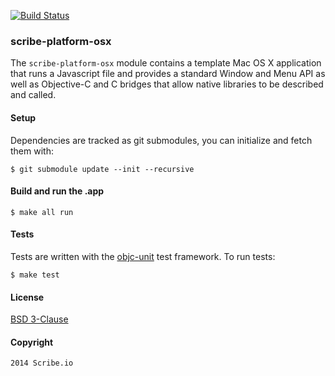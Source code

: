 [![Build Status](https://travis-ci.org/scribe-src/scribe-platform-osx.svg)](https://travis-ci.org/scribe-src/scribe-platform-osx)

### scribe-platform-osx

The `scribe-platform-osx` module contains a template Mac OS X application that runs a Javascript file and provides a standard Window and Menu API as well as Objective-C and C bridges that allow native libraries to be described and called.

#### Setup

Dependencies are tracked as git submodules, you can initialize and fetch them with:

    $ git submodule update --init --recursive

#### Build and run the .app

    $ make all run

#### Tests

Tests are written with the [objc-unit](https://github.com/scribe-src/objc-unit) test framework. To run tests:

    $ make test

#### License

[BSD 3-Clause](http://opensource.org/licenses/BSD-3-Clause)

#### Copyright

    2014 Scribe.io
